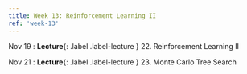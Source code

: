 ```yaml
---
title: Week 13: Reinforcement Learning II
ref: 'week-13'
---
```


Nov 19
: **Lecture**{: .label .label-lecture } 22. Reinforcement Learning II

Nov 21
: **Lecture**{: .label .label-lecture } 23. Monte Carlo Tree Search

